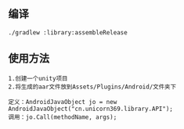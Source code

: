 编译
---------------------
    ./gradlew :library:assembleRelease
    
使用方法
---------------------
    1.创建一个unity项目
    2.将生成的aar文件放到Assets/Plugins/Android/文件夹下
    
    定义：AndroidJavaObject jo = new AndroidJavaObject("cn.unicorn369.library.API");
    调用：jo.Call(methodName, args);
